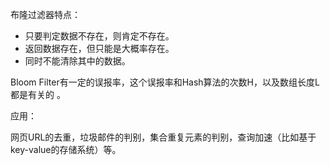 布隆过滤器特点：

- 只要判定数据不存在，则肯定不存在。
- 返回数据存在，但只能是大概率存在。
- 同时不能清除其中的数据。

Bloom Filter有一定的误报率，这个误报率和Hash算法的次数H，以及数组长度L都是有关的 。

应用：

网页URL的去重，垃圾邮件的判别，集合重复元素的判别，查询加速（比如基于key-value的存储系统）等。

